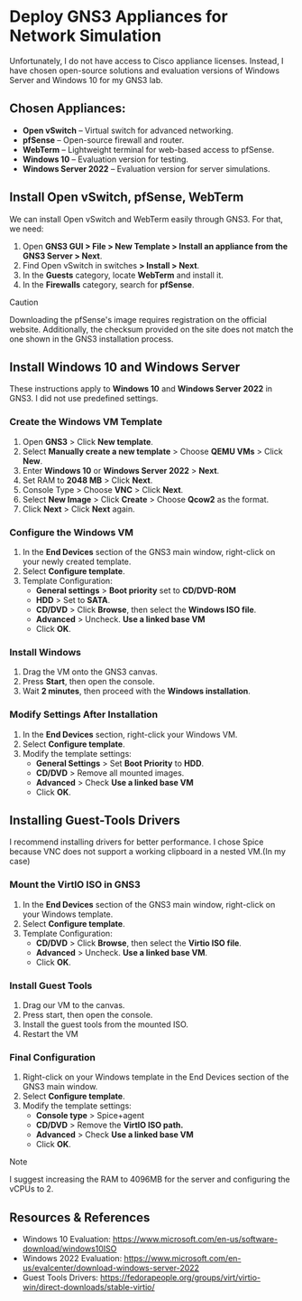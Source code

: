 # Deploy GNS3 Appliances for Network Simulation

Unfortunately, I do not have access to Cisco appliance licenses. Instead, I have chosen open-source solutions and evaluation versions of Windows Server and Windows 10 for my GNS3 lab.

## Chosen Appliances:

- **Open vSwitch** – Virtual switch for advanced networking.
- **pfSense** – Open-source firewall and router.
- **WebTerm** – Lightweight terminal for web-based access to pfSense.
- **Windows 10** – Evaluation version for testing.
- **Windows Server 2022** – Evaluation version for server simulations.

## Install Open vSwitch, pfSense, WebTerm

We can install Open vSwitch and WebTerm easily through GNS3. For that, we need:

1. Open **GNS3 GUI > File > New Template > Install an appliance from the GNS3 Server > Next**.
2. Find Open vSwitch in switches **> Install > Next**.
3. In the **Guests** category, locate **WebTerm** and install it.
4. In the **Firewalls** category, search for **pfSense**. 

> [!Caution]
> Downloading the pfSense's image requires registration on the official website. Additionally, the checksum provided on the site does not match the one shown in the GNS3 installation process.

## Install Windows 10 and Windows Server

These instructions apply to **Windows 10** and **Windows Server 2022** in GNS3. I did not use predefined settings.

### Create the Windows VM Template

1. Open **GNS3** > Click **New template**.
2. Select **Manually create a new template** > Choose **QEMU VMs** > Click **New**.
3. Enter **Windows 10** or **Windows Server 2022** > **Next**.
4. Set RAM to **2048 MB** > Click **Next**.
5. Console Type > Choose **VNC** >  Click **Next**.
6. Select **New Image** > Click **Create** > Choose **Qcow2** as the format.
7. Click **Next** > Click **Next** again.

### Configure the Windows VM

1. In the **End Devices** section of the GNS3 main window, right-click on your newly created template. 
2. Select **Configure template**.
3. Template Configuration:
	* **General settings** > **Boot priority** set to **CD/DVD-ROM**
	* **HDD** > Set to **SATA**.
	* **CD/DVD** > Click **Browse**, then select the **Windows ISO file**.
	* **Advanced** > Uncheck. **Use a linked base VM**  
	* Click **OK**.

### Install Windows

1. Drag the VM onto the GNS3 canvas.
2. Press **Start**, then open the console.
3. Wait **2 minutes**, then proceed with the **Windows installation**.
### Modify Settings After Installation

1. In the **End Devices** section, right-click your Windows VM. 
2. Select **Configure template**.
3. Modify the template settings:
	* **General Settings** > Set **Boot Priority** to **HDD**.
	* **CD/DVD** > Remove all mounted images.
	* **Advanced** > Check **Use a linked base VM** 
	* Click **OK**.

## Installing Guest-Tools Drivers

I recommend installing drivers for better performance. I chose Spice because VNC does not support a working clipboard in a nested VM.(In my case)
### Mount the VirtIO ISO in GNS3

1. In the **End Devices** section of the GNS3 main window, right-click on your Windows template.
2. Select **Configure template**.
3. Template Configuration:
	* **CD/DVD** > Click **Browse**, then select the **Virtio ISO file**.
	* **Advanced** > Uncheck. **Use a linked base VM**.
	* Click **OK**.
### Install Guest Tools

1. Drag our VM to the canvas. 
2. Press start, then open the console.
3. Install the guest tools from the mounted ISO.
4. Restart the VM

### Final Configuration

1. Right-click on your Windows template in the End Devices section of the GNS3 main window. 
2. Select **Configure template**.
3. Modify the template settings:
	* **Console type** > Spice+agent
	* **CD/DVD** > Remove the **VirtIO ISO path.**
	* **Advanced** > Check **Use a linked base VM**
	* Click **OK**.

> [!NOTE]
> I suggest increasing the RAM to 4096MB for the server and configuring the vCPUs to 2.

## Resources & References

- Windows 10 Evaluation: https://www.microsoft.com/en-us/software-download/windows10ISO
- Windows 2022 Evaluation: https://www.microsoft.com/en-us/evalcenter/download-windows-server-2022
- Guest Tools Drivers: https://fedorapeople.org/groups/virt/virtio-win/direct-downloads/stable-virtio/
